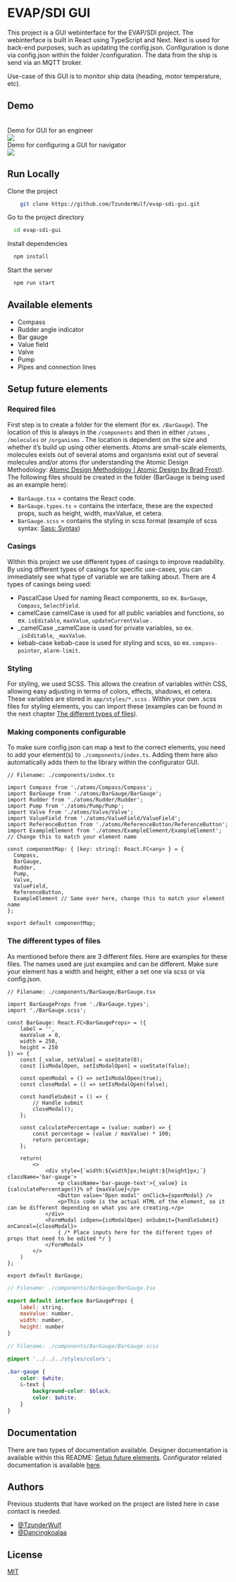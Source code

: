 
# EVAP/SDI GUI

This project is a GUI webinterface for the EVAP/SDI project. The webinterface is built in React using TypeScript and Next. Next is used for back-end purposes, such as updating the config.json. Configuration is done via config.json within the folder /configuration. The data from the ship is send via an MQTT broker.

Use-case of this GUI is to monitor ship data (heading, motor temperature, etc).


## Demo

<br /> Demo for GUI for an engineer <br />
![](https://github.com/TzunderWulf/evap-sdi-gui/blob/master/2024-10-1512-05-55-ezgif.com-resize.gif)
<br /> Demo for configuring a GUI for navigator <br />
![](https://github.com/TzunderWulf/evap-sdi-gui/blob/master/2024-10-1512-06-52-ezgif.com-video-to-gif-converter.gif)


## Run Locally

Clone the project

```bash
    git clone https://github.com/TzunderWulf/evap-sdi-gui.git
```

Go to the project directory

```bash
  cd evap-sdi-gui
```

Install dependencies

```bash
  npm install
```

Start the server

```bash
  npm run start
```


## Available elements

- Compass
- Rudder angle indicator
- Bar gauge
- Value field
- Valve
- Pump
- Pipes and connection lines

## Setup future elements

### Required files

First step is to create a folder for the element (for ex. `/BarGauge`). The location of this is always in the `/components`  and then in either `/atoms` , `/molecules`  or `/organisms` . The location is dependent on the size and whether it’s build up using other elements. Atoms are small-scale elements, molecules exists out of several atoms and organisms exist out of several molecules and/or atoms (for understanding the Atomic Design Methodology: [Atomic Design Methodology | Atomic Design by Brad Frost](https://atomicdesign.bradfrost.com/chapter-2/)). The following files should be created in the folder (BarGauge is being used as an example here):

- `BarGauge.tsx` = contains the React code.
- `BarGauge.types.ts` = contains the interface, these are the expected props, such as height, width, maxValue, et cetera.
- `BarGauge.scss` = contains the styling in scss format (example of scss syntax: [Sass: Syntax](https://sass-lang.com/documentation/syntax/))

### Casings

Within this project we use different types of casings to improve readability. By using different types of casings for specific use-cases, you can immediately see what type of variable we are talking about. There are 4 types of casings being used:

- PascalCase
Used for naming React components, so ex. `BarGauge`, `Compass`, `SelectField`.
- camelCase
camelCase is used for all public variables and functions, so ex. `isEditable`, `maxValue`, `updateCurrentValue` .
- _camelCase
_camelCase is used for private variables, so ex. `_isEditable`, `_maxValue`.
- kebab-case
kebab-case is used for styling and scss, so ex. `compass-pointer`, `alarm-limit`.

### Styling

For styling, we used SCSS. This allows the creation of variables within CSS, allowing easy adjusting in terms of colors, effects, shadows, et cetera. These variables are stored in `app/styles/*.scss` . Within your own .scss files for styling elements, you can import these (examples can be found in the next chapter [The different types of files](#The-different-types-of-files)).

### Making components configurable

To make sure config.json can map a text to the correct elements, you need to add your element(s) to `./components/index.ts`. Adding them here also automatically adds them to the library within the configurator GUI.

```tsx
// Filename: ./components/index.ts

import Compass from './atoms/Compass/Compass';
import BarGauge from './atoms/BarGauge/BarGauge';
import Rudder from './atoms/Rudder/Rudder';
import Pump from './atoms/Pump/Pump';
import Valve from './atoms/Valve/Valve';
import ValueField from './atoms/ValueField/ValueField';
import ReferenceButton from './atoms/ReferenceButton/ReferenceButton';
import ExampleElement from './atomes/ExampleElement/ExampleElement'; // Change this to match your element name

const componentMap: { [key: string]: React.FC<any> } = {
  Compass,
  BarGauge,
  Rudder,
  Pump,
  Valve,
  ValueField,
  ReferenceButton,
  ExampleElement // Same over here, change this to match your element name
};

export default componentMap;
```

### The different types of files

As mentioned before there are 3 different files. Here are examples for these files. The names used are just examples and can be different. Make sure your element has a width and height, either a set one via scss or via config.json.

```tsx
// Filename: ./components/BarGauge/BarGauge.tsx

import BarGaugeProps from './BarGauge.types';
import './BarGauge.scss';

const BarGauge: React.FC<BarGaugeProps> = ({ 
	label = '', 
	maxValue = 0,
	width = 250,
	height = 250
}) => {
	const [_value, setValue] = useState(0);
	const [isModalOpen, setIsModalOpen] = useState(false);
	
	const openModal = () => setIsModalOpen(true);
	const closeModal = () => setIsModalOpen(false);
	
	const handleSubmit = () => {
		// Handle submit
		closeModal();
	};

	const calculatePercentage = (value: number) => {
		const percentage = (value / maxValue) * 100;
		return percentage;
	};
	
	return(
		<>
			<div style={`width:${width}px;height:${height}px;`} className='bar-gauge'>
				<p className='bar-gauge-text'>{_value} is {calculatePercentage()}% of {maxValue}</p>
				<Button value='Open modal' onClick={openModal} />
				<p>This code is the actual HTML of the element, so it can be different depending on what you are creating.</p>
			</div>
			<FormModal isOpen={isModalOpen} onSubmit={handleSubmit} onCancel={closeModal}>
				{ /* Place inputs here for the different types of props that need to be edited */ }
			</FormModal>
		</>
	)
};

export default BarGauge;
```

```jsx
// Filename: ./components/BarGauge/BarGauge.tsx

export default interface BarGaugeProps {
	label: string,
	maxValue: number,
	width: number,
	height: number
}
```

```scss
// Filename: ./components/BarGauge/BarGauge.scss

@import '../../../styles/colors';

.bar-gauge {
	color: $white;
	&-text {
		background-color: $black;
		color: $white;
	}
}
```

## Documentation

There are two types of documentation available. Designer documentation is available within this README: [Setup future elements](#Setup-future-elements). Configurator related documentation is available [here](https://linktodocumentation).


## Authors

Previous students that have worked on the project are listed here in case contact is needed.

- [@TzunderWulf](https://www.github.com/tzunderwulf)
- [@Dancingkoalaa](https://www.github.com/Dancingkoalaa)


## License

[MIT](https://choosealicense.com/licenses/mit/)

